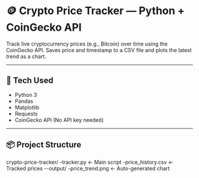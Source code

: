 # 🪙 Crypto Price Tracker — Python + CoinGecko API

Track live cryptocurrency prices (e.g., Bitcoin) over time using the CoinGecko API. Saves price and timestamp to a CSV file and plots the latest trend as a chart.

---

## 🔧 Tech Used

- Python 3
- Pandas
- Matplotlib
- Requests
- CoinGecko API (No API key needed)

---

## 📦 Project Structure

crypto-price-tracker/
  -tracker.py ← Main script
  -price_history.csv ← Tracked prices
--output/
  -price_trend.png ← Auto-generated chart
